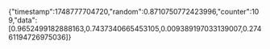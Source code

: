 {"timestamp":1748777704720,"random":0.8710750772423996,"counter":109,"data":[0.9652499182888163,0.7437340665453105,0.009389197033139007,0.27461194726975036]}
